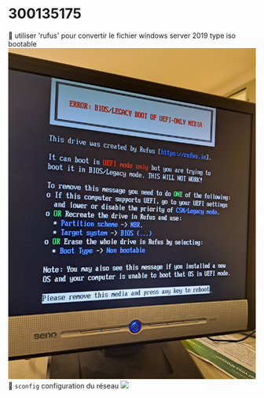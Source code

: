 # 300135175
:pushpin: utiliser 'rufus' pour convertir le fichier windows server 2019 type iso  bootable 
<img src=1.Windows/300135175/images/20230517_181628.jpg width='' height='' > </img>
:pushpin: `sconfig` configuration du réseau 
<img src=images/20230523_175014.jpg width='' height='' > </img>

